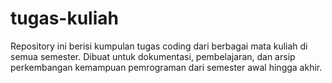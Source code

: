 # tugas-kuliah
Repository ini berisi kumpulan tugas coding dari berbagai mata kuliah di semua semester. Dibuat untuk dokumentasi, pembelajaran, dan arsip perkembangan kemampuan pemrograman dari semester awal hingga akhir.
